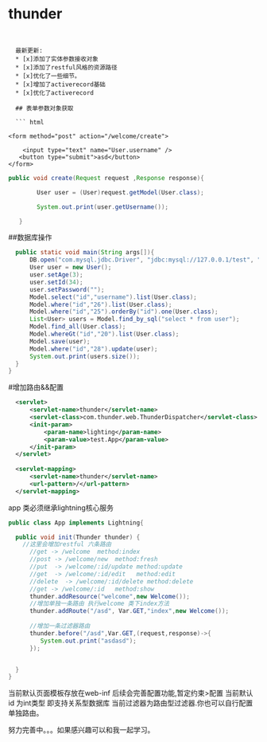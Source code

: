 # thunder

```顾名思义 力求一个如闪电般开发速度的java mvc 框架


  最新更新:
  * [x]添加了实体参数接收对象
  * [x]添加了restful风格的资源路径
  * [x]优化了一些细节。
  * [x]增加了activerecord基础
  * [x]优化了activerecord

  ## 表单参数对象获取

  ``` html

<form method="post" action="/welcome/create">

    <input type="text" name="User.username" />
   <button type="submit">asd</button>
</form>
  ```

  ```java
  public void create(Request request ,Response response){

          User user = (User)request.getModel(User.class);

          System.out.print(user.getUsername());

     }
  ```

  ##数据库操作

  ```java
    public static void main(String args[]){
        DB.open("com.mysql.jdbc.Driver", "jdbc:mysql://127.0.0.1/test", "root", "root");
        User user = new User();
        user.setAge(3);
        user.setId(34);
        user.setPassword("");
        Model.select("id","username").list(User.class);
        Model.where("id","26").list(User.class);
        Model.where("id","25").orderBy("id").one(User.class);
        List<User> users = Model.find_by_sql("select * from user");
        Model.find_all(User.class);
        Model.whereGt("id","20").list(User.class);
        Model.save(user);
        Model.where("id","28").update(user);
        System.out.print(users.size());
    }
}

  ```
  
  #增加路由&&配置
  ```xml
    <servlet>
        <servlet-name>thunder</servlet-name>
        <servlet-class>com.thunder.web.ThunderDispatcher</servlet-class>
        <init-param>
            <param-name>lighting</param-name>
            <param-value>test.App</param-value>
        </init-param>
    </servlet>
    
    <servlet-mapping>
        <servlet-name>thunder</servlet-name>
        <url-pattern>/</url-pattern>
    </servlet-mapping>
  ```
  app 类必须继承lightning核心服务
  ```java
  public class App implements Lightning{

    public void init(Thunder thunder) {
      //这里会增加restful 六条路由
        //get -> /welcome  method:index
        //post -> /welcome/new  method:fresh
        //put  -> /welcome/:id/update method:update
        //get  -> /welcome/:id/edit   method:edit
        //delete  -> /welcome/:id/delete method:delete
        //get -> /welcome/:id   method:show
        thunder.addResource("welcome",new Welcome());
        //增加单独一条路由 执行welcome 类下index方法
        thunder.addRoute("/asd", Var.GET,"index",new Welcome());
        
        //增加一条过滤器路由
        thunder.before("/asd",Var.GET,(request,response)->{
           System.out.print("asdasd");
        });


    }
}
  
  ```
  当前默认页面模板存放在web-inf 后续会完善配置功能,暂定约束>配置
  当前默认id 为int类型 即支持关系型数据库
  当前过滤器为路由型过滤器.你也可以自行配置单独路由。
  
  
  
  
  
努力完善中。。。如果感兴趣可以和我一起学习。
